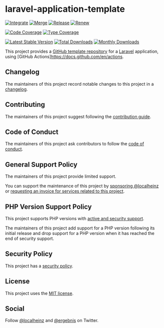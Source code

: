 # laravel-application-template

[![Integrate](https://github.com/ergebnis/laravel-application-template/workflows/Integrate/badge.svg)](https://github.com/ergebnis/laravel-application-template/actions)
[![Merge](https://github.com/ergebnis/laravel-application-template/workflows/Merge/badge.svg)](https://github.com/ergebnis/laravel-application-template/actions)
[![Release](https://github.com/ergebnis/laravel-application-template/workflows/Release/badge.svg)](https://github.com/ergebnis/laravel-application-template/actions)
[![Renew](https://github.com/ergebnis/laravel-application-template/workflows/Renew/badge.svg)](https://github.com/ergebnis/laravel-application-template/actions)

[![Code Coverage](https://codecov.io/gh/ergebnis/laravel-application-template/branch/main/graph/badge.svg)](https://codecov.io/gh/ergebnis/laravel-application-template)
[![Type Coverage](https://shepherd.dev/github/ergebnis/laravel-application-template/coverage.svg)](https://shepherd.dev/github/ergebnis/laravel-application-template)

[![Latest Stable Version](https://poser.pugx.org/ergebnis/laravel-application-template/v/stable)](https://packagist.org/packages/ergebnis/laravel-application-template)
[![Total Downloads](https://poser.pugx.org/ergebnis/laravel-application-template/downloads)](https://packagist.org/packages/ergebnis/laravel-application-template)
[![Monthly Downloads](http://poser.pugx.org/ergebnis/laravel-application-template/d/monthly)](https://packagist.org/packages/ergebnis/laravel-application-template)

This project provides a [GitHub template repository](https://docs.github.com/en/repositories/creating-and-managing-repositories/creating-a-repository-from-a-template) for a [Laravel](https://laravel.com) application, using [GitHub Actions]https://docs.github.com/en/actions.

## Changelog

The maintainers of this project record notable changes to this project in a [changelog](CHANGELOG.md).

## Contributing

The maintainers of this project suggest following the [contribution guide](.github/CONTRIBUTING.md).

## Code of Conduct

The maintainers of this project ask contributors to follow the [code of conduct](.github/CODE_OF_CONDUCT.md).

## General Support Policy

The maintainers of this project provide limited support.

You can support the maintenance of this project by [sponsoring @localheinz](https://github.com/sponsors/localheinz) or [requesting an invoice for services related to this project](mailto:am@localheinz.com?subject=ergebnis/laravel-application-template:%20Requesting%20invoice%20for%20services).

## PHP Version Support Policy

This project supports PHP versions with [active and security support](https://www.php.net/supported-versions.php).

The maintainers of this project add support for a PHP version following its initial release and drop support for a PHP version when it has reached the end of security support.

## Security Policy

This project has a [security policy](.github/SECURITY.md).

## License

This project uses the [MIT license](LICENSE.md).

## Social

Follow [@localheinz](https://twitter.com/intent/follow?screen_name=localheinz) and [@ergebnis](https://twitter.com/intent/follow?screen_name=ergebnis) on Twitter.
